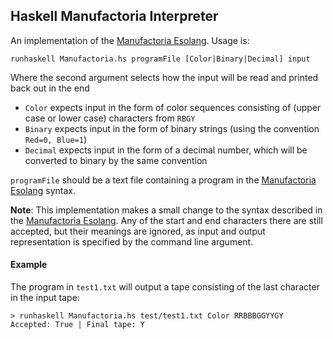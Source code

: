 ## Haskell Manufactoria Interpreter

An implementation of the [Manufactoria Esolang](https://esolangs.org/wiki/Manufactoria).
Usage is:

    runhaskell Manufactoria.hs programFile [Color|Binary|Decimal] input

Where the second argument selects how the input will be read and printed back out in the end

* `Color` expects input in the form of color sequences consisting of (upper case or lower case) characters from `RBGY`
* `Binary` expects input in the form of binary strings (using the convention `Red=0, Blue=1`)
* `Decimal` expects input in the form of a decimal number, which will be converted to binary by the same convention

`programFile` should be a text file containing a program in the [Manufactoria Esolang](https://esolangs.org/wiki/Manufactoria) syntax.

**Note**: This implementation makes a small change to the syntax described in the [Manufactoria Esolang](https://esolangs.org/wiki/Manufactoria).
Any of the start and end characters there are still accepted, but their meanings are ignored, as input and output representation is specified by the command line argument.

#### Example

The program in `test1.txt` will output a tape consisting of the last character in the input tape:

    > runhaskell Manufactoria.hs test/test1.txt Color RRBBBGGYYGY
    Accepted: True | Final tape: Y
